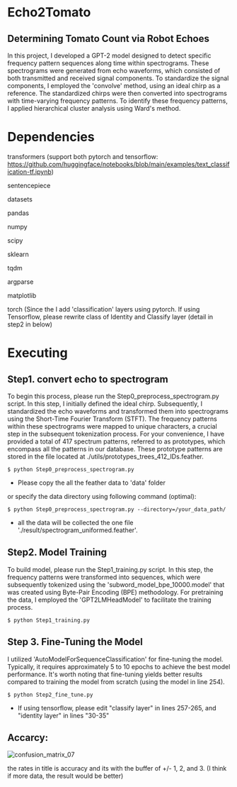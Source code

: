 # Echo2Tomato
## Determining Tomato Count via Robot Echoes
In this project, I developed a GPT-2 model designed to detect specific frequency pattern sequences along time within spectrograms. These spectrograms were generated from echo waveforms, which consisted of both transmitted and received signal components. To standardize the signal components, I employed the 'convolve' method, using an ideal chirp as a reference. The standardized chirps were then converted into spectrograms with time-varying frequency patterns. To identify these frequency patterns, I applied hierarchical cluster analysis using Ward's method.


# Dependencies
transformers (support both pytorch and tensorflow: https://github.com/huggingface/notebooks/blob/main/examples/text_classification-tf.ipynb)

sentencepiece

datasets

pandas

numpy

scipy

sklearn

tqdm

argparse

matplotlib

torch (Since the I add 'classification' layers using pytorch. If using Tensorflow, please rewrite class of Identity and Classify layer (detail in step2 in below)


# Executing
## Step1. convert echo to spectrogram

To begin this process, please run the Step0_preprocess_spectrogram.py script. In this step, I initially defined the ideal chirp. Subsequently, I standardized the echo waveforms and transformed them into spectrograms using the Short-Time Fourier Transform (STFT). The frequency patterns within these spectrograms were mapped to unique characters, a crucial step in the subsequent tokenization process. For your convenience, I have provided a total of 417 spectrum patterns, referred to as prototypes, which encompass all the patterns in our database. These prototype patterns are stored in the file located at ./utils/prototypes_trees_412_IDs.feather.

    $ python Step0_preprocess_spectrogram.py 

* Please copy the all the feather data to 'data' folder

or specify the data directory using following command (optimal):

    $ python Step0_preprocess_spectrogram.py --directory=/your_data_path/

* all the data will be collected the one file './result/spectrogram_uniformed.feather'.

## Step2. Model Training
To build model, please run the Step1_training.py script. In this step, the frequency patterns were transformed into sequences, which were subsequently tokenized using the 'subword_model_bpe_10000.model' that was created using Byte-Pair Encoding (BPE) methodology. For pretraining the data, I employed the 'GPT2LMHeadModel' to facilitate the training process.

    $ python Step1_training.py


## Step 3. Fine-Tuning the Model
I utilized 'AutoModelForSequenceClassification' for fine-tuning the model. Typically, it requires approximately 5 to 10 epochs to achieve the best model performance. It's worth noting that fine-tuning yields  better results compared to training the model from scratch (using the model in line 254).

    $ python Step2_fine_tune.py

* If using tensorflow, please edit "classify layer" in lines 257-265, and "identity layer" in lines "30-35"


## Accarcy:
![confusion_matrix_07](https://github.com/chenxing3/Echo2Tomato/assets/20653768/8859e509-03f6-4f02-aa6d-231a330c84ac)

the rates in title is accuracy and its with the buffer of +/- 1, 2, and 3. 
(I think if more data, the result would be better)
